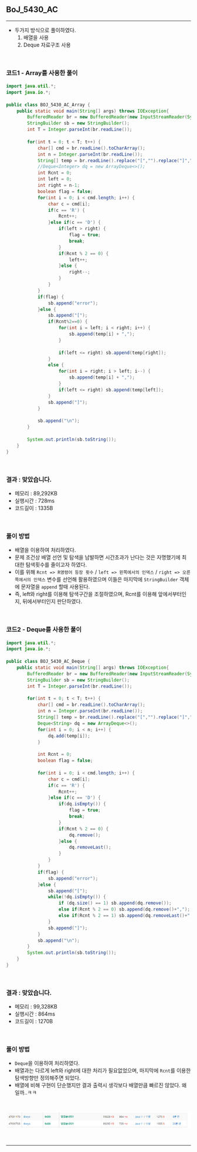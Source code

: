 ## BoJ_5430_AC

---

- 두가지 방식으로 풀이하였다.
  1. 배열을 사용
  2. Deque 자료구조 사용

<br />

### 코드1 - Array를 사용한 풀이

```java
import java.util.*;
import java.io.*;

public class BOJ_5430_AC_Array {
	public static void main(String[] args) throws IOException{
		BufferedReader br = new BufferedReader(new InputStreamReader(System.in));
		StringBuilder sb = new StringBuilder();
		int T = Integer.parseInt(br.readLine());

		for(int t = 0; t < T; t++) {
			char[] cmd = br.readLine().toCharArray();
			int n = Integer.parseInt(br.readLine());
			String[] temp = br.readLine().replace("[","").replace("]","").split(",");
			//Deque<Integer> dq = new ArrayDeque<>();
			int Rcnt = 0;
			int left = 0;
			int right = n-1;
			boolean flag = false;
			for(int i = 0; i < cmd.length; i++) {
				char c = cmd[i];
				if(c == 'R') {
					Rcnt++;
				}else if(c == 'D') {
					if(left > right) {
						flag = true;
						break;
					}
					if(Rcnt % 2 == 0) {
						left++;
					}else {
						right--;
					}
				}
			}
			if(flag) {
				sb.append("error");
			}else {
				sb.append("[");
				if(Rcnt%2==0) {
					for(int i = left; i < right; i++) {
						sb.append(temp[i] + ",");
					}
					
					if(left <= right) sb.append(temp[right]);
				}
				else {
					for(int i = right; i > left; i--) {
						sb.append(temp[i] + ",");
					}
					if(left <= right) sb.append(temp[left]);
				}
				sb.append("]");
			}

			sb.append("\n");
		}
		
		System.out.println(sb.toString());
	}
}

```

<br />


### 결과 : 맞았습니다.

- 메모리 : 89,292KB
- 실행시간 : 728ms
- 코드길이 : 1335B

<br />

### 풀이 방법
- 배열을 이용하여 처리하였다.
- 문제 조건상 배열 선언 및 탐색을 남발하면 시간초과가 난다는 것은 자명했기에 최대한 탐색횟수를 줄이고자 하였다.
- 이를 위해 `Rcnt => R명령어 등장 횟수` / `left => 왼쪽에서의 인덱스` / `right => 오른쪽에서의 인덱스` 변수를 선언해 활용하였으며 이들은 마지막에 `StringBuilder` 객체에 문자열을 `append` 할때 사용된다.
- 즉, left와 right를 이용해 탐색구간을 조절하였으며, Rcnt를 이용해 앞에서부터인지, 뒤에서부터인지 판단하였다.

<br />


### 코드2 - Deque를 사용한 풀이

```java
import java.util.*;
import java.io.*;

public class BOJ_5430_AC_Deque {
	public static void main(String[] args) throws IOException{
		BufferedReader br = new BufferedReader(new InputStreamReader(System.in));
		StringBuilder sb = new StringBuilder();
		int T = Integer.parseInt(br.readLine());

		for(int t = 0; t < T; t++) {
			char[] cmd = br.readLine().toCharArray();
			int n = Integer.parseInt(br.readLine());
			String[] temp = br.readLine().replace("[","").replace("]","").split(",");
			Deque<String> dq = new ArrayDeque<>();
			for(int i = 0; i < n; i++) {
				dq.add(temp[i]);
			}
			
			int Rcnt = 0;
			boolean flag = false;
			
			for(int i = 0; i < cmd.length; i++) {
				char c = cmd[i];
				if(c == 'R') {
					Rcnt++;
				}else if(c == 'D') {
					if(dq.isEmpty()) {
						flag = true;
						break;
					}
					if(Rcnt % 2 == 0) {
						dq.remove();
					}else {
						dq.removeLast();
					}
				}
			}
			if(flag) {
				sb.append("error");
			}else {
				sb.append("[");
				while(!dq.isEmpty()) {
					if (dq.size() == 1) sb.append(dq.remove());
					else if(Rcnt % 2 == 0) sb.append(dq.remove()+",");
					else if(Rcnt % 2 == 1) sb.append(dq.removeLast()+",");
				}
				sb.append("]");
			}
			sb.append("\n");
		}
		System.out.println(sb.toString());
	}
}

```

<br />


### 결과 : 맞았습니다.

- 메모리 : 99,328KB
- 실행시간 : 864ms
- 코드길이 : 1270B

<br />

### 풀이 방법
- `Deque`을 이용하여 처리하였다.
- 배열과는 다르게 left와 right에 대한 처리가 필요없었으며, 마지막에 `Rcnt`를 이용한 탐색방향만 정의해주면 되었다.
- 배열에 비해 구현이 단순했지만 결과 출력시 생각보다 배열만큼 빠르진 않았다. 왜일까..ㅋㅋ


<br />

<span align = "center">

![](./images/boj5430.PNG)

</span>

<br />



---
